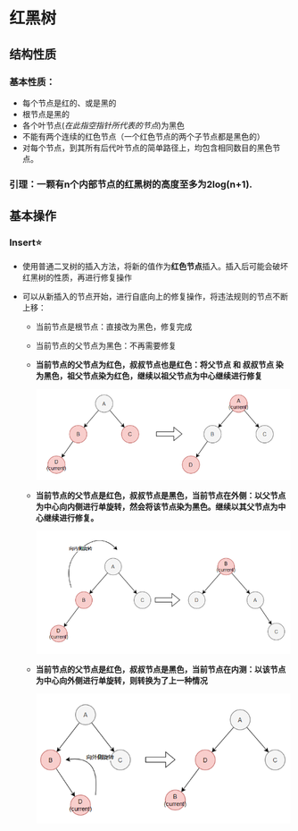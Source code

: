 # 红黑树
## 结构性质
### 基本性质：
* 每个节点是红的、或是黑的
* 根节点是黑的
* 各个叶节点(*在此指空指针所代表的节点*)为黑色
* 不能有两个连续的红色节点（一个红色节点的两个子节点都是黑色的）
* 对每个节点，到其所有后代叶节点的简单路径上，均包含相同数目的黑色节点。

### 引理：一颗有n个内部节点的红黑树的高度至多为2log(n+1).

## 基本操作

### Insert⭐

* 使用普通二叉树的插入方法，将新的值作为**红色节点**插入。插入后可能会破坏红黑树的性质，再进行修复操作

* 可以从新插入的节点开始，进行自底向上的修复操作，将违法规则的节点不断上移：

  * 当前节点是根节点：直接改为黑色，修复完成

  * 当前节点的父节点为黑色：不再需要修复

  * **当前节点的父节点为红色，叔叔节点也是红色：将父节点 和 叔叔节点 染为黑色，祖父节点染为红色，继续以祖父节点为中心继续进行修复**

    ![image-20230315201425349](RedBlackTree.assets/image-20230315201425349.png)

  * **当前节点的父节点是红色，叔叔节点是黑色，当前节点在外侧：以父节点为中心向内侧进行单旋转，然会将该节点染为黑色。继续以其父节点为中心继续进行修复。**

    ![image-20230315201444367](RedBlackTree.assets/image-20230315201444367.png)

  * **当前节点的父节点是红色，叔叔节点是黑色，当前节点在内测：以该节点为中心向外侧进行单旋转，则转换为了上一种情况**

    ![image-20230315201452530](RedBlackTree.assets/image-20230315201452530.png)

